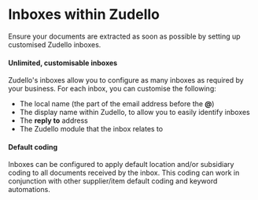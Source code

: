 # Inboxes within Zudello

Ensure your documents are extracted as soon as possible by setting up customised Zudello inboxes. 
#### Unlimited, customisable inboxes 

Zudello's inboxes allow you to configure as many inboxes as required by your business. For each inbox, you can customise the following:
- The local name (the part of the email address before the **@**)
- The display name within Zudello, to allow you to easily identify inboxes
- The **reply to** address
- The Zudello module that the inbox relates to

#### Default coding

Inboxes can be configured to apply default location and/or subsidiary coding to all documents received by the inbox. This coding can work in conjunction with other supplier/item default coding and keyword automations.